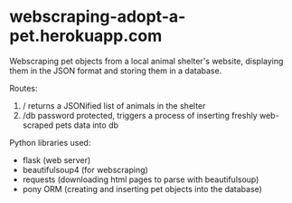 webscraping-adopt-a-pet.herokuapp.com
=====================================
Webscraping pet objects from a local animal shelter's website, displaying them in the JSON format and storing them in a database.

Routes:
1. /
   returns a JSONified list of animals in the shelter
2. /db
   password protected, triggers a process of inserting freshly web-scraped pets data into db


Python libraries used:
* flask (web server)
* beautifulsoup4 (for webscraping)
* requests (downloading html pages to parse with beautifulsoup)
* pony ORM (creating and inserting pet objects into the database)